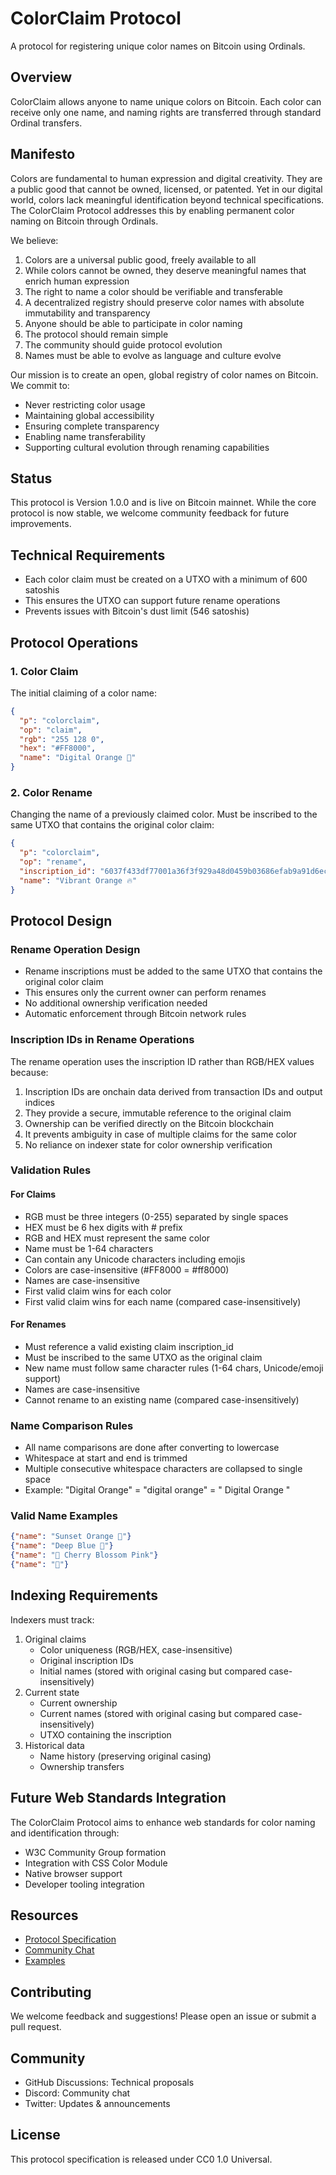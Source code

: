 # ColorClaim Protocol

A protocol for registering unique color names on Bitcoin using Ordinals.

## Overview

ColorClaim allows anyone to name unique colors on Bitcoin. Each color can receive only one name, and naming rights are transferred through standard Ordinal transfers.

## Manifesto

Colors are fundamental to human expression and digital creativity. They are a public good that cannot be owned, licensed, or patented. Yet in our digital world, colors lack meaningful identification beyond technical specifications. The ColorClaim Protocol addresses this by enabling permanent color naming on Bitcoin through Ordinals.

We believe:

1. Colors are a universal public good, freely available to all
2. While colors cannot be owned, they deserve meaningful names that enrich human expression
3. The right to name a color should be verifiable and transferable
4. A decentralized registry should preserve color names with absolute immutability and transparency
5. Anyone should be able to participate in color naming
6. The protocol should remain simple
7. The community should guide protocol evolution
8. Names must be able to evolve as language and culture evolve

Our mission is to create an open, global registry of color names on Bitcoin. We commit to:
- Never restricting color usage
- Maintaining global accessibility
- Ensuring complete transparency
- Enabling name transferability
- Supporting cultural evolution through renaming capabilities

## Status

This protocol is Version 1.0.0 and is live on Bitcoin mainnet. While the core protocol is now stable, we welcome community feedback for future improvements.

## Technical Requirements

- Each color claim must be created on a UTXO with a minimum of 600 satoshis
- This ensures the UTXO can support future rename operations
- Prevents issues with Bitcoin's dust limit (546 satoshis)

## Protocol Operations

### 1. Color Claim
The initial claiming of a color name:
```json
{
  "p": "colorclaim",
  "op": "claim",
  "rgb": "255 128 0",
  "hex": "#FF8000",
  "name": "Digital Orange 🌅"
}
```

### 2. Color Rename
Changing the name of a previously claimed color. Must be inscribed to the same UTXO that contains the original color claim:
```json
{
  "p": "colorclaim",
  "op": "rename",
  "inscription_id": "6037f433df77001a36f3f929a48d0459b03686efab9a91d6ecf90258e4b943f3i0",
  "name": "Vibrant Orange 🔥"
}
```

## Protocol Design

### Rename Operation Design
- Rename inscriptions must be added to the same UTXO that contains the original color claim
- This ensures only the current owner can perform renames
- No additional ownership verification needed
- Automatic enforcement through Bitcoin network rules

### Inscription IDs in Rename Operations
The rename operation uses the inscription ID rather than RGB/HEX values because:
1. Inscription IDs are onchain data derived from transaction IDs and output indices
2. They provide a secure, immutable reference to the original claim
3. Ownership can be verified directly on the Bitcoin blockchain
4. It prevents ambiguity in case of multiple claims for the same color
5. No reliance on indexer state for color ownership verification

### Validation Rules

#### For Claims
- RGB must be three integers (0-255) separated by single spaces
- HEX must be 6 hex digits with # prefix
- RGB and HEX must represent the same color
- Name must be 1-64 characters
- Can contain any Unicode characters including emojis
- Colors are case-insensitive (#FF8000 = #ff8000)
- Names are case-insensitive
- First valid claim wins for each color
- First valid claim wins for each name (compared case-insensitively)

#### For Renames
- Must reference a valid existing claim inscription_id
- Must be inscribed to the same UTXO as the original claim
- New name must follow same character rules (1-64 chars, Unicode/emoji support)
- Names are case-insensitive
- Cannot rename to an existing name (compared case-insensitively)

### Name Comparison Rules
- All name comparisons are done after converting to lowercase
- Whitespace at start and end is trimmed
- Multiple consecutive whitespace characters are collapsed to single space
- Example: "Digital  Orange" = "digital orange" = "  Digital Orange  "

### Valid Name Examples
```json
{"name": "Sunset Orange 🌅"}
{"name": "Deep Blue 🌊"}
{"name": "🌸 Cherry Blossom Pink"}
{"name": "🎨"}
```

## Indexing Requirements

Indexers must track:
1. Original claims
   - Color uniqueness (RGB/HEX, case-insensitive)
   - Original inscription IDs
   - Initial names (stored with original casing but compared case-insensitively)
2. Current state
   - Current ownership
   - Current names (stored with original casing but compared case-insensitively)
   - UTXO containing the inscription
3. Historical data
   - Name history (preserving original casing)
   - Ownership transfers

## Future Web Standards Integration

The ColorClaim Protocol aims to enhance web standards for color naming and identification through:
- W3C Community Group formation
- Integration with CSS Color Module
- Native browser support
- Developer tooling integration

## Resources

* [Protocol Specification](./SPECIFICATION.md)
* [Community Chat](https://discord.gg/gQbYZbAs)
* [Examples](./examples/)

## Contributing

We welcome feedback and suggestions! Please open an issue or submit a pull request. 

## Community

- GitHub Discussions: Technical proposals
- Discord: Community chat
- Twitter: Updates & announcements

## License

This protocol specification is released under CC0 1.0 Universal.